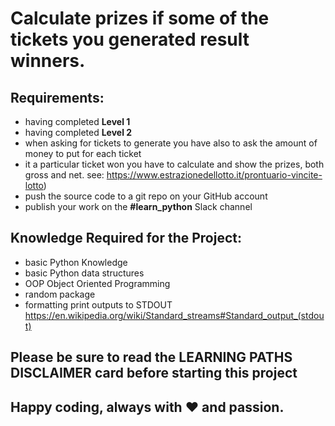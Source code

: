 Calculate prizes if some of the tickets you generated result winners.
===============================


Requirements:
----------------
- having completed **Level 1**
- having completed **Level 2**
- when asking for tickets to generate you have also to ask the amount of money to put for each ticket
- it a particular ticket won you have to calculate and show the prizes, both gross and net. see: https://www.estrazionedellotto.it/prontuario-vincite-lotto)
- push the source code to a git repo on your GitHub account
- publish your work on the **#learn_python** Slack channel

Knowledge Required for the Project:
----------------
- basic Python Knowledge
- basic Python data structures
- OOP Object Oriented Programming
- random package
- formatting print outputs to STDOUT https://en.wikipedia.org/wiki/Standard_streams#Standard_output_(stdout)

**Please be sure to read the LEARNING PATHS DISCLAIMER card before starting this project**
----------------

Happy coding, always with ❤️ and passion.
------------------
